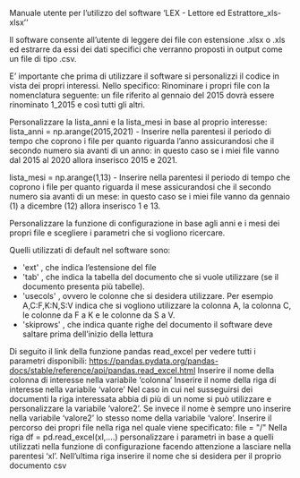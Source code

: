 Manuale utente per l’utilizzo del software
 ‘LEX - Lettore ed Estrattore_xls-xlsx’’

Il software consente all’utente di leggere dei file con estensione .xlsx o .xls ed estrarre da essi dei dati specifici che verranno proposti in output come un file di tipo .csv.

E’ importante che prima di utilizzare il software si personalizzi il codice in vista dei propri interessi. Nello specifico:
Rinominare i propri file con la nomenclatura seguente: un file riferito al gennaio del 2015 dovrà essere rinominato 1_2015 e così tutti gli altri.

Personalizzare la lista_anni e la lista_mesi in base al proprio interesse: 
lista_anni = np.arange(2015,2021) - Inserire nella parentesi il periodo di tempo che coprono i file per quanto riguarda l’anno assicurandosi che il secondo numero sia avanti di un anno: in questo caso se i miei file vanno dal 2015 al 2020 allora inserisco 2015 e 2021.

lista_mesi = np.arange(1,13) - Inserire nella parentesi il periodo di tempo che coprono i file per quanto riguarda il mese assicurandosi che il secondo numero sia avanti di un mese: in questo caso se i miei file vanno da gennaio (1) a dicembre (12)  allora inserisco 1 e 13.

Personalizzare la funzione di configurazione in base agli anni e i mesi dei propri file e scegliere i parametri che si vogliono ricercare. 

Quelli utilizzati di default nel software sono:
* 'ext' , che indica l’estensione del file 
* 'tab' , che indica la tabella del documento che si vuole utilizzare (se il documento presenta più tabelle).
* 'usecols' , ovvero le colonne che si desidera utilizzare. Per esempio A,C:F,K:N,S:V indica che si vogliono utilizzare la colonna A, la colonna C, le colonne da F a K e le colonne da S a V.
* 'skiprows' , che indica quante righe del documento il software deve saltare prima dell’inizio della lettura

Di seguito il link della funzione pandas read_excel per vedere tutti i parametri      disponibili: https://pandas.pydata.org/pandas-docs/stable/reference/api/pandas.read_excel.html 
Inserire il nome della colonna di interesse nella variabile ‘colonna’
Inserire il nome della riga di interesse nella variabile ‘valore’
Nel caso in cui nel susseguirsi dei documenti la riga interessata abbia di più di un nome si può utilizzare e personalizzare la variabile ‘valore2’. Se invece il nome è sempre uno inserire nella variabile ‘valore2’ lo stesso nome della variabile ‘valore’.
Inserire il percorso dei propri file nella riga nel quale viene specificato:  file = "/"
Nella riga df = pd.read_excel(xl,....) personalizzare i parametri in base a quelli utilizzati nella funzione di configurazione facendo attenzione a lasciare nella parentesi ‘xl’.
Nell’ultima riga inserire il nome che si desidera per il proprio documento csv

